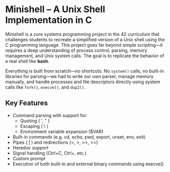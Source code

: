 # Minishell – A Unix Shell Implementation in C

Minishell is a core systems programming project in the 42 curriculum that challenges students to recreate a simplified version of a Unix shell using the C programming language.
This project goes far beyond simple scripting—it requires a deep understanding of process control, parsing, memory management, and Unix system calls. The goal is to replicate the behavior of a real shell like **bash**.

Everything is built from scratch—no shortcuts. No `system()` calls, no built-in libraries for parsing—we had to write our own parser, manage memory manually, and handle processes and file descriptors directly using system calls like `fork()`, `execve()`, and `dup2()`.

## Key Features
- Command parsing with support for:
  - Quoting ( ', " )
  - Escaping ( \\ )
  - Environment variable expansion ($VAR)
- Built-in commands (e.g. cd, echo, pwd, export, unset, env, exit)
- Pipes ( | ) and redirections (<, >, >>, <<)
- Heredoc support
- Signal handling (Ctrl+C, Ctrl+\, etc.)
- Custom prompt
- Execution of both built-in and external binary commands using execve()
